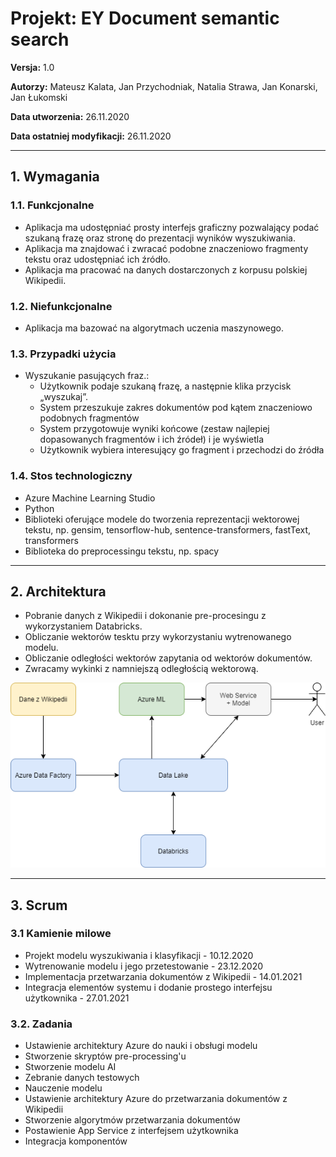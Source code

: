 # Projekt: EY Document semantic search

**Versja:** 1.0

**Autorzy:** Mateusz Kalata, Jan Przychodniak, Natalia Strawa, Jan Konarski, Jan Łukomski

**Data utworzenia:** 26.11.2020

**Data ostatniej modyfikacji:** 26.11.2020

---

## 1.   Wymagania

### 1.1.    Funkcjonalne
*   Aplikacja ma udostępniać prosty interfejs graficzny pozwalający podać szukaną frazę oraz stronę do prezentacji wyników wyszukiwania.
*   Aplikacja ma znajdować i zwracać podobne znaczeniowo fragmenty tekstu oraz udostępniać ich źródło.
*   Aplikacja ma pracować na danych dostarczonych z korpusu polskiej Wikipedii.
### 1.2.    Niefunkcjonalne
*   Aplikacja ma bazować na algorytmach uczenia maszynowego.
### 1.3.    Przypadki użycia
*   Wyszukanie pasujących fraz.:
    *   Użytkownik podaje szukaną frazę, a następnie klika przycisk „wyszukaj”.
    *   System przeszukuje zakres dokumentów pod kątem znaczeniowo podobnych fragmentów
    *   System przygotowuje wyniki końcowe (zestaw najlepiej dopasowanych fragmentów i ich źródeł) i je wyświetla
    *   Użytkownik wybiera interesujący go fragment i przechodzi do źródła
### 1.4.    Stos technologiczny
*  Azure Machine Learning Studio
*  Python
*  Biblioteki oferujące modele do tworzenia reprezentacji wektorowej tekstu, np. gensim, tensorflow-hub, sentence-transformers, fastText, transformers
*  Biblioteka do preprocessingu tekstu, np. spacy
    
---

## 2.   Architektura
*  Pobranie danych z Wikipedii i dokonanie pre-procesingu z wykorzystaniem Databricks.
*  Obliczanie wektorów tesktu przy wykorzystaniu wytrenowanego modelu.
*  Obliczanie odległości wektorów zapytania od wektorów dokumentów.
*  Zwracamy wykinki z namniejszą odległością wektorową.

![Projekt architektury](docs/AzureProjektArchitektury.png)
    
---

## 3.   Scrum
### 3.1 Kamienie milowe
*   Projekt modelu wyszukiwania i klasyfikacji - 10.12.2020
*   Wytrenowanie modelu i jego przetestowanie - 23.12.2020
*   Implementacja przetwarzania dokumentów z Wikipedii - 14.01.2021
*   Integracja elementów systemu i dodanie prostego interfejsu użytkownika - 27.01.2021
### 3.2.    Zadania
*   Ustawienie architektury Azure do nauki i obsługi modelu
*   Stworzenie skryptów pre-processing'u
*   Stworzenie modelu AI
*   Zebranie danych testowych
*   Nauczenie modelu
*   Ustawienie architektury Azure do przetwarzania dokumentów z Wikipedii
*   Stworzenie algorytmów przetwarzania dokumentów
*   Postawienie App Service z interfejsem użytkownika
*   Integracja komponentów 



